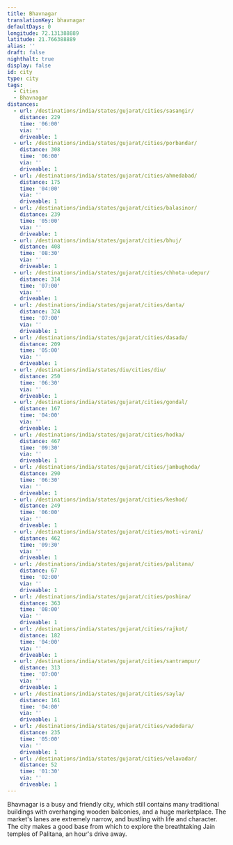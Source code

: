 ```yaml
---
title: Bhavnagar
translationKey: bhavnagar
defaultDays: 0
longitude: 72.131388889
latitude: 21.766388889
alias: ''
draft: false
nighthalt: true
display: false
id: city
type: city
tags:
  - Cities
  - Bhavnagar
distances:
  - url: /destinations/india/states/gujarat/cities/sasangir/
    distance: 229
    time: '06:00'
    via: ''
    driveable: 1
  - url: /destinations/india/states/gujarat/cities/porbandar/
    distance: 308
    time: '06:00'
    via: ''
    driveable: 1
  - url: /destinations/india/states/gujarat/cities/ahmedabad/
    distance: 175
    time: '04:00'
    via: ''
    driveable: 1
  - url: /destinations/india/states/gujarat/cities/balasinor/
    distance: 239
    time: '05:00'
    via: ''
    driveable: 1
  - url: /destinations/india/states/gujarat/cities/bhuj/
    distance: 408
    time: '08:30'
    via: ''
    driveable: 1
  - url: /destinations/india/states/gujarat/cities/chhota-udepur/
    distance: 314
    time: '07:00'
    via: ''
    driveable: 1
  - url: /destinations/india/states/gujarat/cities/danta/
    distance: 324
    time: '07:00'
    via: ''
    driveable: 1
  - url: /destinations/india/states/gujarat/cities/dasada/
    distance: 209
    time: '05:00'
    via: ''
    driveable: 1
  - url: /destinations/india/states/diu/cities/diu/
    distance: 250
    time: '06:30'
    via: ''
    driveable: 1
  - url: /destinations/india/states/gujarat/cities/gondal/
    distance: 167
    time: '04:00'
    via: ''
    driveable: 1
  - url: /destinations/india/states/gujarat/cities/hodka/
    distance: 467
    time: '09:30'
    via: ''
    driveable: 1
  - url: /destinations/india/states/gujarat/cities/jambughoda/
    distance: 290
    time: '06:30'
    via: ''
    driveable: 1
  - url: /destinations/india/states/gujarat/cities/keshod/
    distance: 249
    time: '06:00'
    via: ''
    driveable: 1
  - url: /destinations/india/states/gujarat/cities/moti-virani/
    distance: 462
    time: '09:30'
    via: ''
    driveable: 1
  - url: /destinations/india/states/gujarat/cities/palitana/
    distance: 67
    time: '02:00'
    via: ''
    driveable: 1
  - url: /destinations/india/states/gujarat/cities/poshina/
    distance: 363
    time: '08:00'
    via: ''
    driveable: 1
  - url: /destinations/india/states/gujarat/cities/rajkot/
    distance: 182
    time: '04:00'
    via: ''
    driveable: 1
  - url: /destinations/india/states/gujarat/cities/santrampur/
    distance: 313
    time: '07:00'
    via: ''
    driveable: 1
  - url: /destinations/india/states/gujarat/cities/sayla/
    distance: 161
    time: '04:00'
    via: ''
    driveable: 1
  - url: /destinations/india/states/gujarat/cities/vadodara/
    distance: 235
    time: '05:00'
    via: ''
    driveable: 1
  - url: /destinations/india/states/gujarat/cities/velavadar/
    distance: 52
    time: '01:30'
    via: ''
    driveable: 1
---
```




















































































































































Bhavnagar is a busy and friendly city, which still contains many traditional buildings with overhanging wooden balconies, and a huge marketplace. The market's lanes are extremely narrow, and bustling with life and character. The city makes a good base from which to explore the breathtaking Jain temples of Palitana, an hour's drive away.